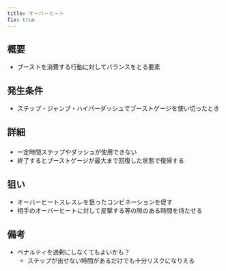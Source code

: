```yaml
---
title: オーバーヒート
fix: true
---
```


## 概要
* ブーストを消費する行動に対してバランスをとる要素

## 発生条件
* ステップ・ジャンプ・ハイパーダッシュでブーストゲージを使い切ったとき

## 詳細
### 
* 一定時間ステップやダッシュが使用できない
* 終了するとブーストゲージが最大まで回復した状態で復帰する

## 狙い
* オーバーヒートスレスレを狙ったコンビネーションを促す
* 相手のオーバーヒートに対して反撃する等の隙のある時間を持たせる

## 備考
* ペナルティを過剰にしなくてもよいかも？
    * ステップが出せない時間があるだけでも十分リスクになりえる